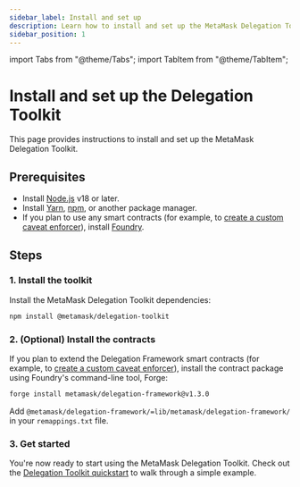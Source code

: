 ```yaml
---
sidebar_label: Install and set up
description: Learn how to install and set up the MetaMask Delegation Toolkit.
sidebar_position: 1
---
```


import Tabs from "@theme/Tabs";
import TabItem from "@theme/TabItem";

# Install and set up the Delegation Toolkit

This page provides instructions to install and set up the MetaMask Delegation Toolkit.

## Prerequisites

- Install [Node.js](https://nodejs.org/en/blog/release/v18.18.0) v18 or later.
- Install [Yarn](https://yarnpkg.com/),
  [npm](https://docs.npmjs.com/downloading-and-installing-node-js-and-npm), or another package manager.
- If you plan to use any smart contracts (for example, to
  [create a custom caveat enforcer](../how-to/create-delegation/create-custom-caveat-enforcer.md)), install
  [Foundry](https://book.getfoundry.sh/getting-started/installation).

## Steps

### 1. Install the toolkit

Install the MetaMask Delegation Toolkit dependencies:

```bash npm2yarn
npm install @metamask/delegation-toolkit
```

### 2. (Optional) Install the contracts

If you plan to extend the Delegation Framework smart contracts (for example, to
[create a custom caveat enforcer](../how-to/create-delegation/create-custom-caveat-enforcer.md)), install the contract
package using Foundry's command-line tool, Forge:

```bash
forge install metamask/delegation-framework@v1.3.0
```

Add `@metamask/delegation-framework/=lib/metamask/delegation-framework/` in your `remappings.txt` file.

### 3. Get started

You're now ready to start using the MetaMask Delegation Toolkit.
Check out the [Delegation Toolkit quickstart](quickstart.md) to walk through a simple example.
